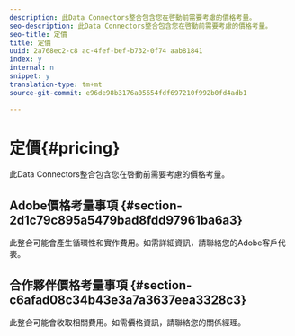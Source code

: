 ```yaml
---
description: 此Data Connectors整合包含您在啓動前需要考慮的價格考量。
seo-description: 此Data Connectors整合包含您在啓動前需要考慮的價格考量。
seo-title: 定價
title: 定價
uuid: 2a768ec2-c8 ac-4fef-bef-b732-0f74 aab81841
index: y
internal: n
snippet: y
translation-type: tm+mt
source-git-commit: e96de98b3176a05654fdf697210f992b0fd4adb1

---
```



# 定價{#pricing}

此Data Connectors整合包含您在啓動前需要考慮的價格考量。

## Adobe價格考量事項 {#section-2d1c79c895a5479bad8fdd97961ba6a3}

此整合可能會產生循環性和實作費用。如需詳細資訊，請聯絡您的Adobe客戶代表。

## 合作夥伴價格考量事項 {#section-c6afad08c34b43e3a7a3637eea3328c3}

此整合可能會收取相關費用。如需價格資訊，請聯絡您的關係經理。
